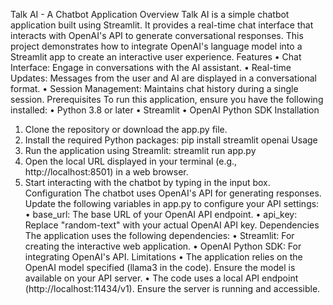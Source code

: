 Talk AI - A Chatbot Application
Overview
Talk AI is a simple chatbot application built using Streamlit. It provides a real-time chat interface that interacts with OpenAI's API to generate conversational responses. This project demonstrates how to integrate OpenAI's language model into a Streamlit app to create an interactive user experience.
Features
•	Chat Interface: Engage in conversations with the AI assistant.
•	Real-time Updates: Messages from the user and AI are displayed in a conversational format.
•	Session Management: Maintains chat history during a single session.
Prerequisites
To run this application, ensure you have the following installed:
•	Python 3.8 or later
•	Streamlit
•	OpenAI Python SDK
Installation
1.	Clone the repository or download the app.py file.
2.	Install the required Python packages:
pip install streamlit openai
Usage
1.	Run the application using Streamlit:
streamlit run app.py
2.	Open the local URL displayed in your terminal (e.g., http://localhost:8501) in a web browser.
3.	Start interacting with the chatbot by typing in the input box.
Configuration
The chatbot uses OpenAI's API for generating responses. Update the following variables in app.py to configure your API settings:
•	base_url: The base URL of your OpenAI API endpoint.
•	api_key: Replace "random-text" with your actual OpenAI API key.
Dependencies
The application uses the following dependencies:
•	Streamlit: For creating the interactive web application.
•	OpenAI Python SDK: For integrating OpenAI's API.
Limitations
•	The application relies on the OpenAI model specified (llama3 in the code). Ensure the model is available on your API server.
•	The code uses a local API endpoint (http://localhost:11434/v1). Ensure the server is running and accessible.
